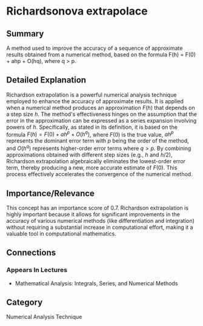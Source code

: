 # Richardsonova extrapolace

## Summary
A method used to improve the accuracy of a sequence of approximate results obtained from a numerical method, based on the formula F(h) = F(0) + ahp + O(hq), where q > p.

## Detailed Explanation
Richardson extrapolation is a powerful numerical analysis technique employed to enhance the accuracy of approximate results. It is applied when a numerical method produces an approximation $F(h)$ that depends on a step size $h$. The method's effectiveness hinges on the assumption that the error in the approximation can be expressed as a series expansion involving powers of $h$. Specifically, as stated in its definition, it is based on the formula $F(h) = F(0) + ah^p + O(h^q)$, where $F(0)$ is the true value, $ah^p$ represents the dominant error term with $p$ being the order of the method, and $O(h^q)$ represents higher-order error terms where $q > p$. By combining approximations obtained with different step sizes (e.g., $h$ and $h/2$), Richardson extrapolation algebraically eliminates the lowest-order error term, thereby producing a new, more accurate estimate of $F(0)$. This process effectively accelerates the convergence of the numerical method.

## Importance/Relevance
This concept has an importance score of 0.7. Richardson extrapolation is highly important because it allows for significant improvements in the accuracy of various numerical methods (like differentiation and integration) without requiring a substantial increase in computational effort, making it a valuable tool in computational mathematics.

## Connections
### Appears In Lectures
- Mathematical Analysis: Integrals, Series, and Numerical Methods

## Category
Numerical Analysis Technique